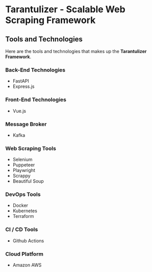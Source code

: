 # Tarantulizer - Scalable Web Scraping Framework

## Tools and Technologies
Here are the tools and technologies that makes up the **Tarantulizer Framework**.

### Back-End Technologies
* FastAPI
* Express.js

### Front-End Technologies
* Vue.js

### Message Broker
* Kafka

### Web Scraping Tools
* Selenium
* Puppeteer
* Playwright
* Scrappy
* Beautiful Soup

### DevOps Tools
* Docker
* Kubernetes
* Terraform

### CI / CD Tools
* Github Actions

### Cloud Platform
* Amazon AWS
